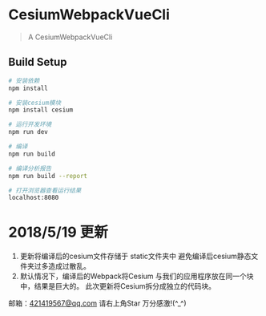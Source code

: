 # CesiumWebpackVueCli

> A CesiumWebpackVueCli

## Build Setup

``` bash
# 安装依赖
npm install

# 安装cesium模块
npm install cesium 

# 运行开发环境
npm run dev

# 编译
npm run build

# 编译分析报告
npm run build --report

# 打开浏览器查看运行结果
localhost:8080
```

# 2018/5/19 更新
1. 更新将编译后的cesium文件存储于 static文件夹中 避免编译后cesium静态文件夹过多造成过散乱。 
2. 默认情况下，编译后的Webpack将Cesium 与我们的应用程序放在同一个块中，结果是巨大的。 此次更新将Cesium拆分成独立的代码块。 

邮箱：421419567@qq.com  请右上角Star 万分感激!(^_^) 
